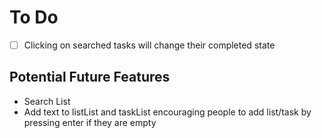 # To Do
- [ ] Clicking on searched tasks will change their completed state
## Potential Future Features
- Search List
- Add text to listList and taskList encouraging people to add list/task by pressing enter if they are empty
